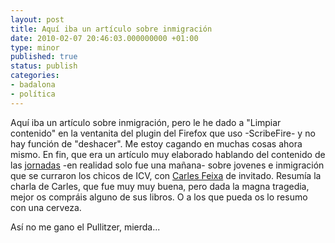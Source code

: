 ```yaml
---
layout: post
title: Aquí iba un artículo sobre inmigración
date: 2010-02-07 20:46:03.000000000 +01:00
type: minor
published: true
status: publish
categories:
- badalona
- política
---
```

<p>Aquí iba un artículo sobre inmigración, pero le he dado a "Limpiar contenido" en la ventanita del plugin del Firefox que uso -ScribeFire- y no hay función de "deshacer". Me estoy cagando en muchas cosas ahora mismo. En fin, que era un artículo muy elaborado hablando del contenido de las <a href="http://www.iniciativa.cat/badalona/news/24132">jornadas</a> -en realidad solo fue una mañana- sobre jovenes e inmigración que se curraron los chicos de ICV, con <a href="http://dafits.urv.es/doctorat/professorat/carles_feixa.htm">Carles Feixa</a> de invitado. Resumía la charla de Carles, que fue muy muy buena, pero dada la magna tragedia, mejor os compráis alguno de sus libros. O a los que pueda os lo resumo con una cerveza.</p>
<p>Así no me gano el Pullitzer, mierda...</p>
<div class="zemanta-pixie"><img class="zemanta-pixie-img" src="{{ site.baseurl }}/assets/pixy.gif?x-id=9a68d53d-8fcd-869b-90e5-f19a396004ad" alt="" /></div>

